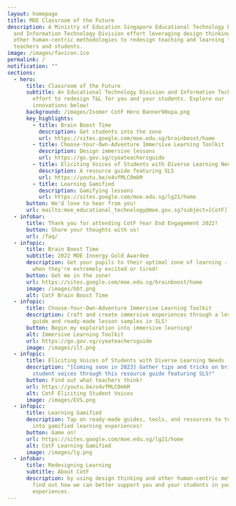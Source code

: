 ```yaml
---
layout: homepage
title: MOE Classroom of the Future
description: A Ministry of Education Singapore Educational Technology Division
  and Information Technology Division effort leveraging design thinking and
  other human-centric methodologies to redesign teaching and learning for
  teachers and students.
image: /images/favicon.ico
permalink: /
notification: ""
sections:
  - hero:
      title: Classroom of the Future
      subtitle: An Educational Technology Division and Information Technology Division
        effort to redesign T&L for you and your students. Explore our
        innovations below!
      background: /images/Isomer CotF Hero Banner90opa.png
      key_highlights:
        - title: Brain Boost Time
          description: Get students into the zone
          url: https://sites.google.com/moe.edu.sg/brainboost/home
        - title: Choose-Your-Own-Adventure Immersive Learning Toolkit
          description: Design immersive lessons
          url: https://go.gov.sg/cyoateachersguide
        - title: Eliciting Voices of Students with Diverse Learning Needs
          description: A resource guide featuring SLS
          url: https://youtu.be/o4vfMLC0mkM
        - title: Learning Gamified
          description: Gamifying lessons
          url: https://sites.google.com/moe.edu.sg/lg21/home
      button: We'd love to hear from you!
      url: mailto:moe_educational_technology@moe.gov.sg?subject=[CotF]
  - infobar:
      title: Thank you for attending CotF Year End Engagement 2022!
      button: Share your thoughts with us!
      url: /faq/
  - infopic:
      title: Brain Boost Time
      subtitle: 2022 MOE Innergy Gold Awardee
      description: Get your pupils to their optimal zone of learning -  especially
        when they're extremely excited or tired!
      button: Get me in the zone!
      url: https://sites.google.com/moe.edu.sg/brainboost/home
      image: /images/bbt.png
      alt: CotF Brain Boost Time
  - infopic:
      title: Choose-Your-Own-Adventure Immersive Learning Toolkit
      description: Craft and create immersive experiences through a lesson design
        guide and ready-made lesson samples in SLS!
      button: Begin my exploration into immersive learning!
      alt: Immersive Learning Toolkit
      url: https://go.gov.sg/cyoateachersguide
      image: /images/ilt.png
  - infopic:
      title: Eliciting Voices of Students with Diverse Learning Needs
      description: "[Coming soon in 2023] Gather tips and tricks on bringing out
        student voices through this resource guide featuring SLS!"
      button: Find out what teachers think!
      url: https://youtu.be/o4vfMLC0mkM
      alt: CotF Eliciting Student Voices
      image: /images/EVS.png
  - infopic:
      title: Learning Gamified
      description: Tap on ready-made guides, tools, and resources to turn your lessons
        into gamified learning experiences!
      button: Game on!
      url: https://sites.google.com/moe.edu.sg/lg21/home
      alt: CotF Learning Gamified
      image: /images/lg.png
  - infobar:
      title: Redesigning Learning
      subtitle: About CotF
      description: by using design thinking and other human-centric methodologies to
        find out how we can better support you and your students in your T&L
        experiences.
---
```

